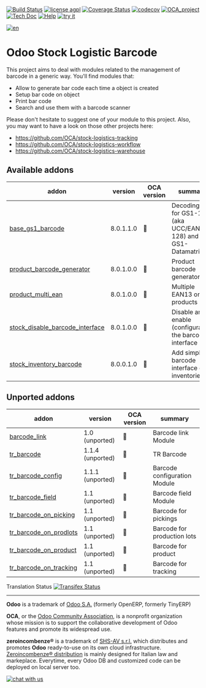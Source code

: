 [![Build Status](https://travis-ci.org/zeroincombenze/stock-logistics-barcode.svg?branch=8.0)](https://travis-ci.org/zeroincombenze/stock-logistics-barcode)
[![license agpl](https://img.shields.io/badge/licence-AGPL--3-blue.svg)](http://www.gnu.org/licenses/agpl-3.0.html)
[![Coverage Status](https://coveralls.io/repos/github/zeroincombenze/stock-logistics-barcode/badge.svg?branch=8.0)](https://coveralls.io/github/zeroincombenze/stock-logistics-barcode?branch=8.0)
[![codecov](https://codecov.io/gh/zeroincombenze/stock-logistics-barcode/branch/8.0/graph/badge.svg)](https://codecov.io/gh/zeroincombenze/stock-logistics-barcode/branch/8.0)
[![OCA_project](http://www.zeroincombenze.it/wp-content/uploads/ci-ct/prd/button-oca-8.svg)](https://github.com/OCA/stock-logistics-barcode/tree/8.0)
[![Tech Doc](http://www.zeroincombenze.it/wp-content/uploads/ci-ct/prd/button-docs-8.svg)](http://wiki.zeroincombenze.org/en/Odoo/8.0/dev)
[![Help](http://www.zeroincombenze.it/wp-content/uploads/ci-ct/prd/button-help-8.svg)](http://wiki.zeroincombenze.org/en/Odoo/8.0/man/LO)
[![try it](http://www.zeroincombenze.it/wp-content/uploads/ci-ct/prd/button-try-it-8.svg)](http://erp8.zeroincombenze.it)






























[![en](http://www.shs-av.com/wp-content/en_US.png)](http://wiki.zeroincombenze.org/it/Odoo/7.0/man)

Odoo Stock Logistic Barcode
===========================


This project aims to deal with modules related to the management of barcode in a generic way. You'll find modules that:

 - Allow to generate bar code each time a object is created
 - Setup bar code on object
 - Print bar code
 - Search and use them with a barcode scanner

Please don't hesitate to suggest one of your module to this project. Also, you may want to have a look on those other projects here:

 - https://github.com/OCA/stock-logistics-tracking
 - https://github.com/OCA/stock-logistics-workflow
 - https://github.com/OCA/stock-logistics-warehouse

[//]: # (addons)


Available addons
----------------
addon | version | OCA version | summary
--- | --- | --- | ---
[base_gs1_barcode](base_gs1_barcode/) | 8.0.1.1.0 | :repeat: | Decoding API for GS1-128 (aka UCC/EAN-128) and GS1-Datamatrix
[product_barcode_generator](product_barcode_generator/) | 8.0.1.0.0 | :repeat: | Product barcode generator
[product_multi_ean](product_multi_ean/) | 8.0.1.0.0 | :repeat: | Multiple EAN13 on products
[stock_disable_barcode_interface](stock_disable_barcode_interface/) | 8.0.1.0.0 | :repeat: | Disable and enable (configurable) the barcode interface
[stock_inventory_barcode](stock_inventory_barcode/) | 8.0.0.1.0 | :repeat: | Add simple barcode interface on inventories


Unported addons
---------------
addon | version | OCA version | summary
--- | --- | --- | ---
[barcode_link](barcode_link/) | 1.0 (unported) | :repeat: | Barcode link Module
[tr_barcode](tr_barcode/) | 1.1.4 (unported) | :repeat: | TR Barcode
[tr_barcode_config](tr_barcode_config/) | 1.1.1 (unported) | :repeat: | Barcode configuration Module
[tr_barcode_field](tr_barcode_field/) | 1.1 (unported) | :repeat: | Barcode field Module
[tr_barcode_on_picking](tr_barcode_on_picking/) | 1.1 (unported) | :repeat: | Barcode for pickings
[tr_barcode_on_prodlots](tr_barcode_on_prodlots/) | 1.1 (unported) | :repeat: | Barcode for production lots
[tr_barcode_on_product](tr_barcode_on_product/) | 1.1 (unported) | :repeat: | Barcode for product
[tr_barcode_on_tracking](tr_barcode_on_tracking/) | 1.1 (unported) | :repeat: | Barcode for tracking

[//]: # (end addons)


Translation Status
[![Transifex Status](https://www.transifex.com/projects/p/OCA-stock-logistics-barcode-8-0/chart/image_png)](https://www.transifex.com/projects/p/OCA-stock-logistics-barcode-8-0)

[//]: # (copyright)

----

**Odoo** is a trademark of [Odoo S.A.](https://www.odoo.com/) (formerly OpenERP, formerly TinyERP)

**OCA**, or the [Odoo Community Association](http://odoo-community.org/), is a nonprofit organization whose
mission is to support the collaborative development of Odoo features and
promote its widespread use.

**zeroincombenze®** is a trademark of [SHS-AV s.r.l.](http://www.shs-av.com/)
which distributes and promotes **Odoo** ready-to-use on its own cloud infrastructure.
[Zeroincombenze® distribution](http://wiki.zeroincombenze.org/en/Odoo)
is mainly designed for Italian law and markeplace.
Everytime, every Odoo DB and customized code can be deployed on local server too.

[//]: # (end copyright)

[![chat with us](https://www.shs-av.com/wp-content/chat_with_us.gif)](https://tawk.to/85d4f6e06e68dd4e358797643fe5ee67540e408b)
